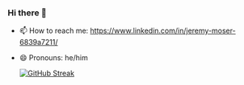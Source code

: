 ### Hi there 👋

<!--
**jeremymoser/jeremymoser** is a ✨ _special_ ✨ repository because its `README.md` (this file) appears on your GitHub profile.

Here are some ideas to get you started:

- 🔭 I’m currently working on ...
- 🌱 I’m currently learning ...
- 👯 I’m looking to collaborate on ...
- 🤔 I’m looking for help with ...
- 💬 Ask me about ...
- ⚡ Fun fact: ...
-->
- 📫 How to reach me: https://www.linkedin.com/in/jeremy-moser-6839a7211/
- 😄 Pronouns: he/him

  [![GitHub Streak](https://github-readme-streak-stats.herokuapp.com/?user=jeremymoser)](https://git.io/streak-stats)
